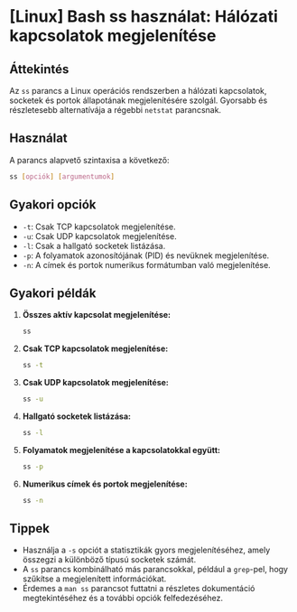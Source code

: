 # [Linux] Bash ss használat: Hálózati kapcsolatok megjelenítése

## Áttekintés
Az `ss` parancs a Linux operációs rendszerben a hálózati kapcsolatok, socketek és portok állapotának megjelenítésére szolgál. Gyorsabb és részletesebb alternatívája a régebbi `netstat` parancsnak.

## Használat
A parancs alapvető szintaxisa a következő:

```bash
ss [opciók] [argumentumok]
```

## Gyakori opciók
- `-t`: Csak TCP kapcsolatok megjelenítése.
- `-u`: Csak UDP kapcsolatok megjelenítése.
- `-l`: Csak a hallgató socketek listázása.
- `-p`: A folyamatok azonosítójának (PID) és nevüknek megjelenítése.
- `-n`: A címek és portok numerikus formátumban való megjelenítése.

## Gyakori példák
1. **Összes aktív kapcsolat megjelenítése:**

   ```bash
   ss
   ```

2. **Csak TCP kapcsolatok megjelenítése:**

   ```bash
   ss -t
   ```

3. **Csak UDP kapcsolatok megjelenítése:**

   ```bash
   ss -u
   ```

4. **Hallgató socketek listázása:**

   ```bash
   ss -l
   ```

5. **Folyamatok megjelenítése a kapcsolatokkal együtt:**

   ```bash
   ss -p
   ```

6. **Numerikus címek és portok megjelenítése:**

   ```bash
   ss -n
   ```

## Tippek
- Használja a `-s` opciót a statisztikák gyors megjelenítéséhez, amely összegzi a különböző típusú socketek számát.
- A `ss` parancs kombinálható más parancsokkal, például a `grep`-pel, hogy szűkítse a megjelenített információkat.
- Érdemes a `man ss` parancsot futtatni a részletes dokumentáció megtekintéséhez és a további opciók felfedezéséhez.